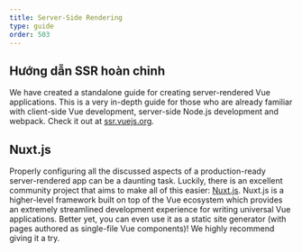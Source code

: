 ```yaml
---
title: Server-Side Rendering
type: guide
order: 503
---
```


## Hướng dẫn SSR hoàn chỉnh

We have created a standalone guide for creating server-rendered Vue applications. This is a very in-depth guide for those who are already familiar with client-side Vue development, server-side Node.js development and webpack. Check it out at [ssr.vuejs.org](https://ssr.vuejs.org/).

## Nuxt.js

Properly configuring all the discussed aspects of a production-ready server-rendered app can be a daunting task. Luckily, there is an excellent community project that aims to make all of this easier: [Nuxt.js](https://nuxtjs.org/). Nuxt.js is a higher-level framework built on top of the Vue ecosystem which provides an extremely streamlined development experience for writing universal Vue applications. Better yet, you can even use it as a static site generator (with pages authored as single-file Vue components)! We highly recommend giving it a try.
